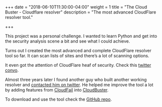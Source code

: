 +++
date = "2018-06-10T11:30:00-04:00"
weight = 1
title = "The Cloud Buster - Cloudflare resolver"
description = "The most advanced CloudFlare resolver tool."

+++

This project was a personal challenge. I wanted to learn Python and get into the security analysis scene a bit and see what I could achieve.

Turns out I created the most advanced and complete CloudFlare resolver tool so far. It can scan lists of sites and there’s a lot of scanning options.

It even got the attention of CloudFlare heaf of security. Check this [twitter convo](https://twitter.com/sagehack/status/594653451046498307).

Almost three years later I found another guy who built another working resolver and [contacted him on twitter](https://twitter.com/m0rtem/status/974029129115938816). He helped me improve the tool a lot by adding features from [CloudFail](https://github.com/m0rtem/CloudFail) into [CloudBuster](https://github.com/SageHack/cloud-buster).

To download and use the tool check the [GitHub repo](https://github.com/SageHack/cloud-buster).

